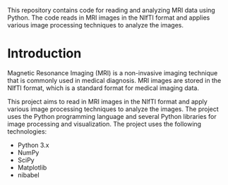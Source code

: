 
This repository contains code for reading and analyzing MRI data using Python. The code reads in MRI images in the NIfTI format and applies various image processing techniques to analyze the images.

# Introduction
Magnetic Resonance Imaging (MRI) is a non-invasive imaging technique that is commonly used in medical diagnosis. MRI images are stored in the NIfTI format, which is a standard format for medical imaging data.

This project aims to read in MRI images in the NIfTI format and apply various image processing techniques to analyze the images. The project uses the Python programming language and several Python libraries for image processing and visualization.
The project uses the following technologies:
- Python 3.x
- NumPy
- SciPy
- Matplotlib
- nibabel
